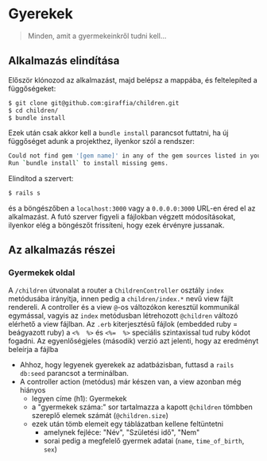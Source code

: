 # Gyerekek

> Minden, amit a gyermekeinkről tudni kell...

## Alkalmazás elindítása

Először klónozod az alkalmazást, majd belépsz a mappába, és feltelepíted a függőségeket:

```bash
$ git clone git@github.com:giraffia/children.git
$ cd children/
$ bundle install
```

Ezek után csak akkor kell a `bundle install` parancsot futtatni, ha új függőséget adunk a projekthez, ilyenkor szól a rendszer:

```bash
Could not find gem '[gem name]' in any of the gem sources listed in your Gemfile.
Run `bundle install` to install missing gems.
```

Elindítod a szervert:

```bash
$ rails s
```

és a böngészőben a `localhost:3000` vagy a `0.0.0.0:3000` URL-en éred el az alkalmazást. A futó szerver figyeli a fájlokban végzett módosításokat, ilyenkor elég a böngészőt frissíteni, hogy ezek érvényre jussanak.

## Az alkalmazás részei

<!-- ### Üdvözlő oldal

A gyökér (root) útvonalon (`http://0.0.0.0:3000/`) a welcome/index.html fogad minket, ezt a fájlt kellene átírni, hogy a következőket tartalmazza:

* egy címet (h1): Üdv a Gyerekek alkalmazásban!
* egy bekezdést (p): Itt eltárolhatsz, és visszakereshetsz mindent a gyermekekkel kapcsolatban.
* valamint egy linket (a) a `/children` oldalra (href attribútum) -->

### Gyermekek oldal

A `/children` útvonalat a router a `ChildrenController` osztály `index` metódusába irányítja, innen pedig a `children/index.*` nevű view fájlt rendereli.
A controller és a view `@`-os változókon keresztül kommunikál egymással, vagyis az `index` metódusban létrehozott `@children` változó elérhető a view fájlban.
Az `.erb` kiterjesztésű fájlok (embedded ruby = beágyazott ruby) a `<%  %>` és `<%=  %>` speciális szintaxissal tud ruby kódot fogadni. Az egyenlőségjeles (második) verzió azt jelenti, hogy az eredményt beleírja a fájlba

* Ahhoz, hogy legyenek gyerekek az adatbázisban, futtasd a `rails db:seed` parancsot a terminálban.
* A controller action (metódus) már készen van, a view azonban még hiányos
  * legyen címe (h1): Gyermekek
  * a "gyermekek száma:" sor tartalmazza a kapott `@children` tömbben szereplő elemek számát (`@children.size`)
  * ezek után tömb elemeit egy táblázatban kellene feltüntetni
    * amelynek fejléce: "Név", "Születési idő", "Nem"
    * sorai pedig a megfelelő gyermek adatai (`name`, `time_of_birth`, `sex`)

